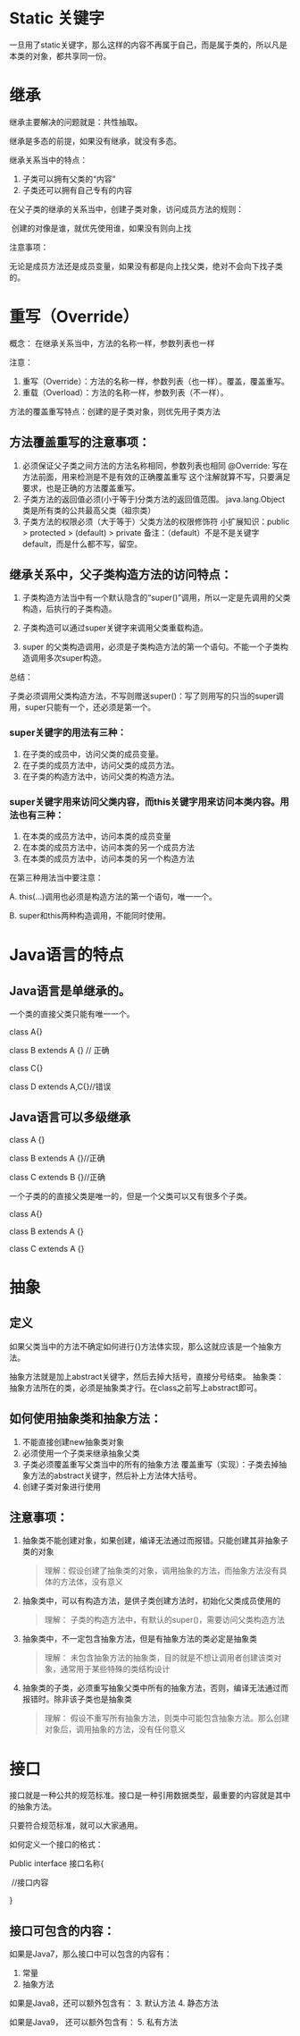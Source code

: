 # Static 关键字

一旦用了static关键字，那么这样的内容不再属于自己，而是属于类的，所以凡是本类的对象，都共享同一份。                                                       

# 继承

继承主要解决的问题就是：共性抽取。

继承是多态的前提，如果没有继承，就没有多态。

继承关系当中的特点：

1. 子类可以拥有父类的“内容”
2. 子类还可以拥有自己专有的内容

在父子类的继承的关系当中，创建子类对象，访问成员方法的规则：

​    创建的对像是谁，就优先使用谁，如果没有则向上找

注意事项：

  无论是成员方法还是成员变量，如果没有都是向上找父类，绝对不会向下找子类的。

# 重写（Override）

概念： 在继承关系当中，方法的名称一样，参数列表也一样

注意：

1. 重写（Override）：方法的名称一样，参数列表（也一样）。覆盖，覆盖重写。
2. 重载（Overload）：方法的名称一样，参数列表（不一样）。

方法的覆盖重写特点：创建的是子类对象，则优先用子类方法

## 方法覆盖重写的注意事项：

1. 必须保证父子类之间方法的方法名称相同，参数列表也相同
   @Override: 写在方法前面，用来检测是不是有效的正确覆盖重写
   这个注解就算不写，只要满足要求，也是正确的方法覆盖重写。
2. 子类方法的返回值必须(小于等于)分类方法的返回值范围。
   java.lang.Object类是所有类的公共最高父类（祖宗类）
3. 子类方法的权限必须（大于等于）父类方法的权限修饰符
   小扩展知识：public > protected > (default) > private
   备注：（default）不是不是关键字default，而是什么都不写，留空。

## 继承关系中，父子类构造方法的访问特点：

1. 子类构造方法当中有一个默认隐含的“super()”调用，所以一定是先调用的父类构造，后执行的子类构造。

2. 子类构造可以通过super关键字来调用父类重载构造。

3. super 的父类构造调用，必须是子类构造方法的第一个语句。不能一个子类构造调用多次super构造。

总结：

子类必须调用父类构造方法，不写则赠送super()：写了则用写的只当的super调用，super只能有一个，还必须是第一个。



### super关键字的用法有三种：

1. 在子类的成员中，访问父类的成员变量。
2. 在子类的成员方法中，访问父类的成员方法。
3. 在子类的构造方法中，访问父类的构造方法。



### super关键字用来访问父类内容，而this关键字用来访问本类内容。用法也有三种：

1. 在本类的成员方法中，访问本类的成员变量
2. 在本类的成员方法中，访问本类的另一个成员方法
3. 在本类的成员方法中，访问本类的另一个构造方法

在第三种用法当中要注意：

A.  this(...)调用也必须是构造方法的第一个语句，唯一一个。

B.  super和this两种构造调用，不能同时使用。

# Java语言的特点

## Java语言是单继承的。

一个类的直接父类只能有唯一一个。

class A{}

class B extends A {} // 正确

class C{}

class D extends A,C{}//错误

## Java语言可以多级继承

class A {}

class B extends A {}//正确

class C extends B {}//正确



一个子类的的直接父类是唯一的，但是一个父类可以又有很多个子类。

class A{}

class  B extends A {}

class C extends A {}

# 抽象

## 定义

如果父类当中的方法不确定如何进行{}方法体实现，那么这就应该是一个抽象方法。

抽象方法就是加上abstract关键字，然后去掉大括号，直接分号结束。
抽象类：抽象方法所在的类，必须是抽象类才行。在class之前写上abstract即可。

## 如何使用抽象类和抽象方法：

1. 不能直接创建new抽象类对象
2. 必须使用一个子类来继承抽象父类
3. 子类必须覆盖重写父类当中的所有的抽象方法
覆盖重写（实现）：子类去掉抽象方法的abstract关键字，然后补上方法体大括号。
4. 创建子类对象进行使用



## 注意事项：

1. 抽象类不能创建对象，如果创建，编译无法通过而报错。只能创建其非抽象子类的对象

   > 理解：假设创建了抽象类的对象，调用抽象的方法，而抽象方法没有具体的方法体，没有意义
   
2. 抽象类中，可以有构造方法，是供子类创建方法时，初始化父类成员使用的

   > 理解： 子类的构造方法中，有默认的super()，需要访问父类构造方法

3. 抽象类中，不一定包含抽象方法，但是有抽象方法的类必定是抽象类

   > 理解： 未包含抽象方法的抽象类，目的就是不想让调用者创建该类对象，通常用于某些特殊的类结构设计

4. 抽象类的子类，必须重写抽象父类中所有的抽象方法，否则，编译无法通过而报错时。除非该子类也是抽象类

   > 理解： 假设不重写所有抽象方法，则类中可能包含抽象方法。那么创建对象后，调用抽象的方法，没有任何意义



# 接口

接口就是一种公共的规范标准。接口是一种引用数据类型，最重要的内容就是其中的抽象方法。

只要符合规范标准，就可以大家通用。

如何定义一个接口的格式：

Public interface 接口名称{

​    //接口内容

}

## 接口可包含的内容：



如果是Java7，那么接口中可以包含的内容有：
1. 常量
2. 抽象方法

如果是Java8，还可以额外包含有：
3. 默认方法
4. 静态方法

如果是Java9， 还可以额外包含有：
5. 私有方法

